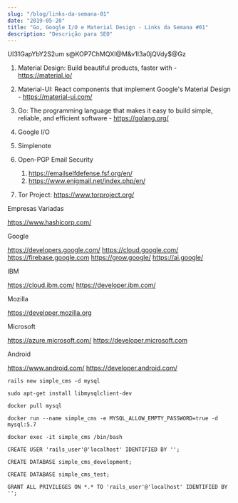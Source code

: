 ```yaml
---
slug: "/blog/links-da-semana-01"
date: "2019-05-20"
title: "Go, Google I/O e Material Design - Links da Semana #01"
description: "Descrição para SEO"
---
```

UI31GapYbY2S2um
s@KOP7ChMQXI@M&v1I3a0jQVdy$@Gz
<!-- TODO: Melhorar slug com keywords -->

1. Material Design: Build beautiful products, faster with  - https://material.io/
2. Material-UI: React components that implement Google's Material Design - https://material-ui.com/
3. Go: The programming language that makes it easy to build simple, reliable, and efficient software - https://golang.org/
4. Google I/O
5. Simplenote

6. Open-PGP Email Security
   1. https://emailselfdefense.fsf.org/en/
   2. https://www.enigmail.net/index.php/en/
7. Tor Project: https://www.torproject.org/

Empresas Variadas

https://www.hashicorp.com/

Google

https://developers.google.com/
https://cloud.google.com/
https://firebase.google.com
https://grow.google/
https://ai.google/

IBM

https://cloud.ibm.com/
https://developer.ibm.com/

Mozilla

https://developer.mozilla.org

Microsoft

https://azure.microsoft.com/
https://developer.microsoft.com

Android

https://www.android.com/
https://developer.android.com/

`rails new simple_cms -d mysql`

`sudo apt-get install libmysqlclient-dev`

`docker pull mysql`

`docker run --name simple_cms -e MYSQL_ALLOW_EMPTY_PASSWORD=true -d mysql:5.7`

`docker exec -it simple_cms /bin/bash`

`CREATE USER 'rails_user'@'localhost' IDENTIFIED BY '';`

`CREATE DATABASE simple_cms_development;`

`CREATE DATABASE simple_cms_test;`

`GRANT ALL PRIVILEGES ON *.* TO 'rails_user'@'localhost' IDENTIFIED BY '';`
